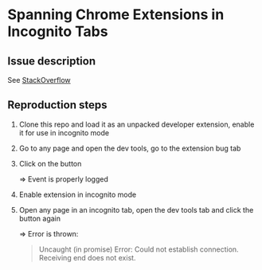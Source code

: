 # Spanning Chrome Extensions in Incognito Tabs

## Issue description

See [StackOverflow](https://stackoverflow.com/questions/74346954/web-extension-chrome-runtime-sendmessage-not-working-in-incognito-tabs)

## Reproduction steps
1) Clone this repo and load it as an unpacked developer extension, enable it for use in incognito mode
2) Go to any page and open the dev tools, go to the extension bug tab
3) Click on the button

    => Event is properly logged

7) Enable extension in incognito mode
4) Open any page in an incognito tab, open the dev tools tab and click the button again

    => Error is thrown:
    > Uncaught (in promise) Error: Could not establish connection. Receiving end does not exist.